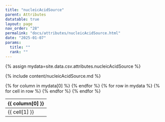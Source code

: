 ```yaml
---
title: "nucleicAcidSource"
parent: Attributes
datatable: true
layout: page
nav_order: "28"
permalink: "docs/attributes/nucleicAcidSource.html"
date: "2025-01-07"
params:
  title: ""
  rank: ""
---
```

{% assign mydata=site.data.csv.attributes.nucleicAcidSource %} 

{% include content/nucleicAcidSource.md %}

<table id="myTable" class="display" style="width:100%">
    <thead>
    {% for column in mydata[0] %}
        <th>{{ column[0] }}</th>
    {% endfor %}
    </thead>
    <tbody>
    {% for row in mydata %}
        <tr>
        {% for cell in row %}
            <td>{{ cell[1] }}</td>
        {% endfor %}
        </tr>
    {% endfor %}
    </tbody>
</table>
<script type="text/javascript">
  $(document).ready(function () {
    $('#myTable').DataTable({
      responsive: true,
      deferRender: false,
      paging: false,
      order: [],
    });
  });
</script>
